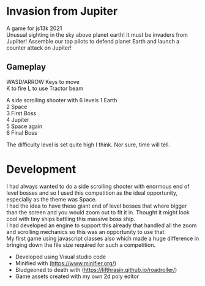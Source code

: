 # Invasion from Jupiter
A game for js13k 2021  
Unusual sighting in the sky above planet earth! It must be invaders from Jupiiter!
Assemble our top pilots to defend planet Earth and launch a counter attack on Jupiter!

## Gameplay
WASD/ARROW Keys to move  
K to fire
L to use Tractor beam

A side scrolling shooter with 6 levels
1 Earth  
2 Space  
3 First Boss  
4 Jupiter  
5 Space again  
6 Final Boss  

The difficulty level is set quite high I think. Nor sure, time will tell.  

# Development
I had always wanted to do a side scrolling shooter with enormous end of level bosses and so I used this competition as the ideal opportunity, especially as the theme was Space.  
I had the idea to have these giant end of level bosses that where bigger than the screen and you would zoom out to fit it in. Thought it might look cool with tiny ships battling this massive boss ship.  
I had developed an engine to support this already that handled all the zoom and scrolling mechanics so this was an opportunity to use that.  
My first game using javascript classes also which made a huge difference in bringing down the file size required for such a competition.

* Developed using Visual studio code
* Minified with (https://www.minifier.org/)
* Bludgeoned to death with (https://lifthrasiir.github.io/roadroller/)
* Game assets created with my own 2d poly editor

